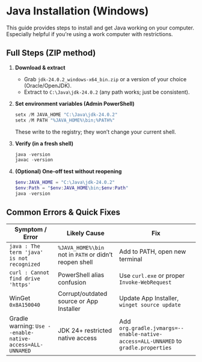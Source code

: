# Java Installation (Windows)

This guide provides steps to install and get Java working on your computer. Especially helpful if you're using a work computer with restrictions.

## Full Steps (ZIP method)

1. **Download & extract**
   - Grab `jdk-24.0.2_windows-x64_bin.zip` or a version of your choice (Oracle/OpenJDK).
   - Extract to `C:\Java\jdk-24.0.2` (any path works; just be consistent).

2. **Set environment variables (Admin PowerShell)**

   ```powershell
   setx /M JAVA_HOME "C:\Java\jdk-24.0.2"
   setx /M PATH "%JAVA_HOME%\bin;%PATH%"
   ```

   These write to the registry; they won’t change your current shell.

3. **Verify (in a fresh shell)**

   ```powershell
   java -version
   javac -version
   ```

4. **(Optional) One-off test without reopening**

   ```powershell
   $env:JAVA_HOME = "C:\Java\jdk-24.0.2"
   $env:Path = "$env:JAVA_HOME\bin;$env:Path"
   java -version
   ```

## Common Errors & Quick Fixes

| Symptom / Error | Likely Cause | Fix |
| --- | --- | --- |
| `java : The term 'java' is not recognized` | `%JAVA_HOME%\bin` not in `PATH` or didn’t reopen shell | Add to PATH, open new terminal |
| `curl : Cannot find drive 'https'` | PowerShell alias confusion | Use `curl.exe` or proper `Invoke-WebRequest` |
| WinGet `0x8A150040` | Corrupt/outdated source or App Installer | Update App Installer, `winget source update` |
| Gradle warning: `Use --enable-native-access=ALL-UNNAMED` | JDK 24+ restricted native access | Add `org.gradle.jvmargs=--enable-native-access=ALL-UNNAMED` to `gradle.properties` |
